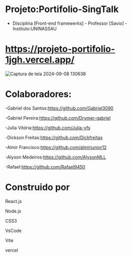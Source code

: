 # Projeto:Portifolio-SingTalk 

- Disciplina [Front-end framewerks] - Professor [Savio] - Instituto:UNINASSAU

# https://projeto-portifolio-1jgh.vercel.app/

![Captura de tela 2024-09-08 130638](https://github.com/user-attachments/assets/2016d158-593f-4d15-bc4b-9329383c27fe)


# Colaboradores:

 -Gabriel dos Santos:https://github.com/Gabriel3090
 
 -Gabriel Pereira:https://github.com/Drymer-gabriel
 
 -Julia Vitória:https://github.com/Julia-vfs
 
 -Dickson Freitas:https://github.com/Dickfreitas
 
 -Almir Francisco:https://github.com/almirjunior12
 
 -Alyson Medeiros:https://github.com/AlysonMLL

 -Rafael:https://github.com/Rafael9450

# Construido por

React.js

Node.js

CSS3

VsCode

Vite

vercel
